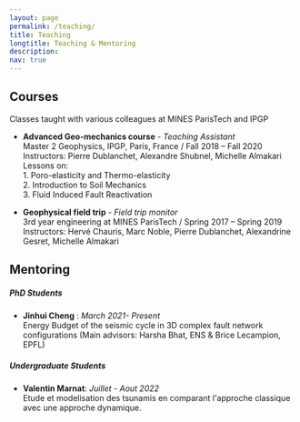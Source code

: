 ```yaml
---
layout: page
permalink: /teaching/
title: Teaching 
longtitle: Teaching & Mentoring
description: 
nav: true
---
```

## Courses
Classes taught with various colleagues at MINES ParisTech and IPGP

* ​__Advanced Geo-mechanics course__ - ​_Teaching Assistant_ \
 ​Master 2 Geophysics, IPGP, Paris, France / Fall 2018 – Fall 2020 \
 ​​Instructors: Pierre Dublanchet, Alexandre Shubnel, Michelle Almakari \
 ​Lessons on: \
    ​​1. Poro-elasticity and Thermo-elasticity \
    ​​​2. Introduction to Soil Mechanics \
    ​​​​3. Fluid Induced Fault Reactivation 

* ​__Geophysical field trip__ - ​_Field trip monitor_ \
​3rd year engineering at MINES ParisTech / Spring 2017 – Spring 2019 \
​Instructors: Hervé Chauris, Marc Noble, Pierre Dublanchet, Alexandrine Gesret, Michelle Almakari 


## Mentoring
##### PhD Students 
* __Jinhui Cheng__ : _March 2021- Present_\
    Energy Budget of the seismic cycle in 3D complex fault network configurations (Main advisors: Harsha Bhat, ENS & Brice Lecampion, EPFL)

##### Undergraduate Students
* __Valentin Marnat__: _Juillet - Aout 2022_\
    Etude et modelisation des tsunamis en comparant l'approche classique avec une approche dynamique.
